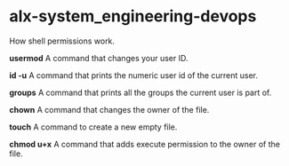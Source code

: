 # alx-system_engineering-devops
How shell permissions work.

**usermod** A command that changes your user ID.

**id -u** A command that prints the numeric user id of the current user.

**groups** A command that prints all the groups the current user is part of.

**chown** A command that changes the owner of the file.

**touch** A command to create a new empty file. 

**chmod u+x** A command that adds execute permission to the owner of the file.


